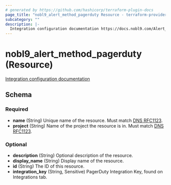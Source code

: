 ```yaml
---
# generated by https://github.com/hashicorp/terraform-plugin-docs
page_title: "nobl9_alert_method_pagerduty Resource - terraform-provider-nobl9"
subcategory: ""
description: |-
  Integration configuration documentation https://docs.nobl9.com/Alert_Methods/pagerduty
---
```


# nobl9_alert_method_pagerduty (Resource)

[Integration configuration documentation](https://docs.nobl9.com/Alert_Methods/pagerduty)



<!-- schema generated by tfplugindocs -->
## Schema

### Required

- **name** (String) Unique name of the resource. Must match [DNS RFC1123](https://kubernetes.io/docs/concepts/overview/working-with-objects/names/#names).
- **project** (String) Name of the project the resource is in. Must match [DNS RFC1123](https://kubernetes.io/docs/concepts/overview/working-with-objects/names/#names).

### Optional

- **description** (String) Optional description of the resource.
- **display_name** (String) Display name of the resource.
- **id** (String) The ID of this resource.
- **integration_key** (String, Sensitive) PagerDuty Integration Key, found on Integrations tab.



